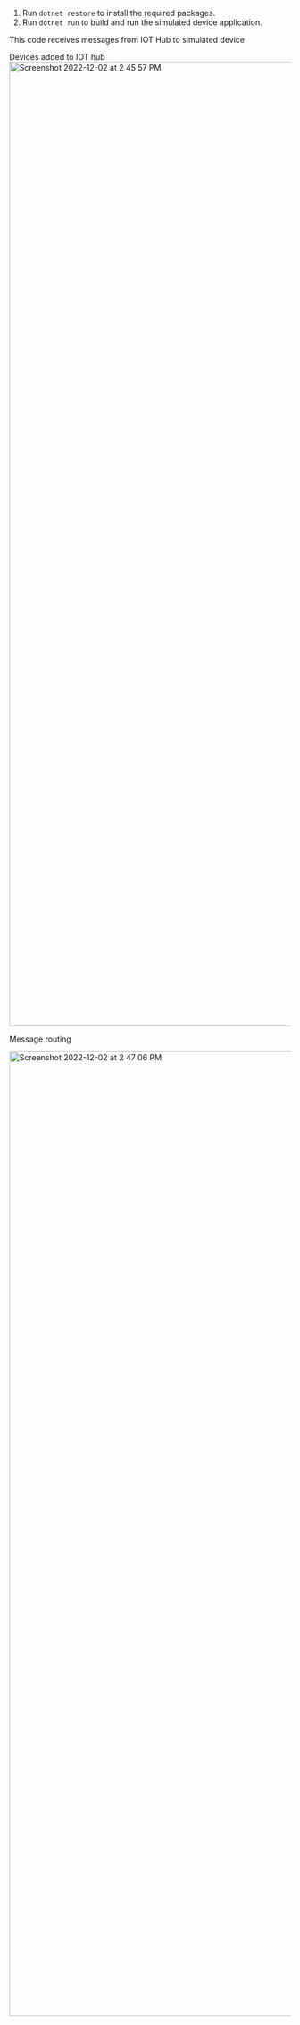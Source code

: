 1. Run `dotnet restore` to install the required packages.
2. Run `dotnet run` to build and run the simulated device application.

This code receives messages from IOT Hub to simulated device

Devices added to IOT hub
<img width="1728" alt="Screenshot 2022-12-02 at 2 45 57 PM" src="https://user-images.githubusercontent.com/20036322/205258384-e0b0bc3b-936a-4109-be38-c34d21a2c7c4.png">

Message routing

<img width="1728" alt="Screenshot 2022-12-02 at 2 47 06 PM" src="https://user-images.githubusercontent.com/20036322/205258612-6f9d2d4c-03fe-40bd-a9cf-bb85bdf56b2b.png">
